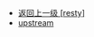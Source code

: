 - [返回上一级 [resty]](page/服务部署/Nginx/模板/nginx-1.24.0/Openresty/openresty-1.21.4.3-win64/lualib/resty/)
- [upstream](page/服务部署/Nginx/模板/nginx-1.24.0/Openresty/openresty-1.21.4.3-win64/lualib/resty/upstream/)
